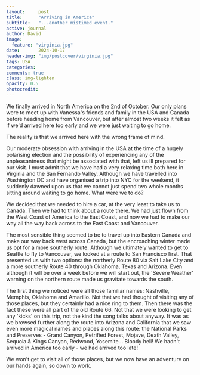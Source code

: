 ```yaml
---
layout:     post
title:      "Arriving in America"
subtitle:   "...another mistimed event."
active: journal
author: David
image:
  feature: "virginia.jpg"
date:       2024-10-17
header-img: "img/postcover/virginia.jpg"
tags: USA
categories: 
comments: true
class: img-lighten 
opacity: 0.5
photocredit:
---
```


We finally arrived in North America on the 2nd of October. Our only plans were to meet up with Vanessa's friends and family in the USA and Canada before heading home from Vancouver, but after almost two weeks it felt as if we'd arrived here too early and we were just waiting to go home. 

The reality is that we arrived here with the wrong frame of mind.

Our moderate obsession with arriving in the USA at the time of a hugely polarising election and the possibility of experiencing any of the unpleasantness that might be associated with that, left us ill prepared for our visit. I must admit that we have had a very relaxing time both here in Virginia and the San Fernando Valley. Although we have travelled into Washington DC and have organised a trip into NYC for the weekend, it suddenly dawned upon us that we cannot just spend two whole months sitting around waiting to go home. What were we to do?

We decided that we needed to hire a car, at the very least to take us to Canada. Then we had to think about a route there. We had just flown from the West Coast of America to the East Coast, and now we had to make our way all the way back across to the East Coast and Vancouver. 

The most sensible thing seemed to be to travel up into Eastern Canada and make our way back west across Canada, but the encroaching winter made us opt for a more southerly route. Although we ultimately wanted to get to Seattle to fly to Vancouver, we looked at a route to San Francisco first. That presented us with two options: the northerly Route 80 via Salt Lake City and a more southerly Route 40 through Oklahoma, Texas and Arizona. Even although it will be over a week before we will start out, the 'Severe Weather' warning on the northern route made us gravitate towards the south.

The first thing we noticed were all those familiar names: Nashville, Memphis, Oklahoma and Amarillo. Not that we had thought of visiting any of those places, but they certainly had a nice ring to them. Then there was the fact these were all part of the old Route 66. Not that we were looking to get any 'kicks' on this trip, not the kind the song talks about anyway. It was as we browsed further along the route into Arizona and California that we saw even more magical names and places along this route: the National Parks and Preserves - Grand Canyon, Petrified Forest, Mojave, Death Valley, Sequoia & Kings Canyon, Redwood, Yosemite... Bloody hell! We hadn't arrived in America too early - we had arrived too late!

We won't get to visit all of those places, but we now have an adventure on our hands again, so down to work.






